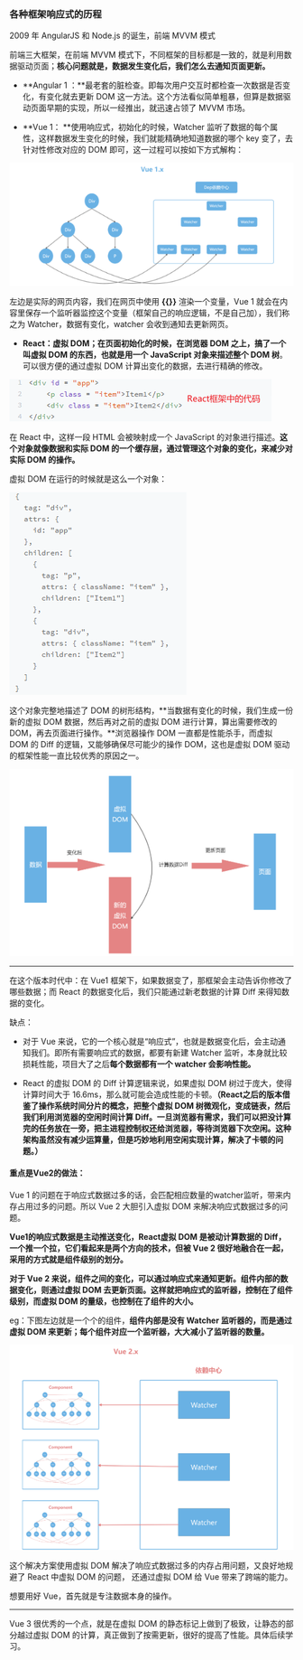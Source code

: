### 各种框架响应式的历程

2009 年 AngularJS 和 Node.js 的诞生，前端 MVVM 模式

前端三大框架，在前端 MVVM 模式下，不同框架的目标都是一致的，就是利用数据驱动页面；**核心问题就是，数据发生变化后，我们怎么去通知页面更新。**

* **Angular 1 ：**最老套的脏检查。即每次用户交互时都检查一次数据是否变化，有变化就去更新 DOM 这一方法。这个方法看似简单粗暴，但算是数据驱动页面早期的实现，所以一经推出，就迅速占领了 MVVM 市场。

* **Vue 1： **使用响应式，初始化的时候，Watcher 监听了数据的每个属性，这样数据发生变化的时候，我们就能精确地知道数据的哪个 key 变了，去针对性修改对应的 DOM 即可，这一过程可以按如下方式解构：

![image-20220914141536134](..\typora-user-images\image-20220914141536134.png)

左边是实际的网页内容，我们在网页中使用 **{{}}** 渲染一个变量，Vue 1 就会在内容里保存一个监听器监控这个变量（框架自己的响应逻辑，不是自己加），我们称之为 Watcher，数据有变化，watcher 会收到通知去更新网页。

* **React：**虚拟 DOM；**在页面初始化的时候**，在浏览器 DOM 之上，搞了一个叫**虚拟 DOM **的东西，也就是**用一个 JavaScript 对象来描述整个 DOM 树**。可以很方便的通过虚拟 DOM 计算出变化的数据，去进行精确的修改。

![image-20220914142007548](..\typora-user-images\image-20220914142007548.png)

在 React 中，这样一段 HTML 会被映射成一个 JavaScript 的对象进行描述。**这个对象就像数据和实际 DOM 的一个缓存层，通过管理这个对象的变化，来减少对实际 DOM 的操作。**

虚拟 DOM 在运行的时候就是这么一个对象：

![image-20220914142138988](..\typora-user-images\image-20220914142138988.png)

这个对象完整地描述了 DOM 的树形结构，**当数据有变化的时候，我们生成一份新的虚拟 DOM 数据，然后再对之前的虚拟 DOM 进行计算，算出需要修改的 DOM，再去页面进行操作。**浏览器操作 DOM 一直都是性能杀手，而虚拟 DOM 的 Diff 的逻辑，又能够确保尽可能少的操作 DOM，这也是虚拟 DOM 驱动的框架性能一直比较优秀的原因之一。

![image-20220914142400720](..\typora-user-images\image-20220914142400720.png)



<hr>

在这个版本时代中：在 Vue1 框架下，如果数据变了，那框架会主动告诉你修改了哪些数据；而 React 的数据变化后，我们只能通过新老数据的计算 Diff 来得知数据的变化。

缺点：

* 对于 Vue 来说，它的一个核心就是“响应式”，也就是数据变化后，会主动通知我们。即所有需要响应式的数据，都要有新建 Watcher 监听，本身就比较损耗性能，项目大了之后**每个数据都有一个 watcher 会影响性能。**

* React 的虚拟 DOM 的 Diff 计算逻辑来说，如果虚拟 DOM 树过于庞大，使得计算时间大于 16.6ms，那么就可能会造成性能的卡顿。**（React之后的版本借鉴了操作系统时间分片的概念，把整个虚拟 DOM 树微观化，变成链表，然后我们利用浏览器的空闲时间计算 Diff。一旦浏览器有需求，我们可以把没计算完的任务放在一旁，把主进程控制权还给浏览器，等待浏览器下次空闲。这种架构虽然没有减少运算量，但是巧妙地利用空闲实现计算，解决了卡顿的问题。）**



#### 重点是Vue2的做法：

Vue 1 的问题在于响应式数据过多的话，会匹配相应数量的watcher监听，带来内存占用过多的问题。所以 Vue 2 大胆引入虚拟 DOM 来解决响应式数据过多的问题。

**Vue1的响应式数据是主动推送变化，React虚拟 DOM 是被动计算数据的 Diff，一个推一个拉，它们看起来是两个方向的技术，但被 Vue 2 很好地融合在一起，采用的方式就是组件级别的划分。**

**对于 Vue 2 来说，组件之间的变化，可以通过响应式来通知更新。组件内部的数据变化，则通过虚拟 DOM 去更新页面。这样就把响应式的监听器，控制在了组件级别，而虚拟 DOM 的量级，也控制在了组件的大小。**

eg：下图左边就是一个个的组件，**组件内部是没有 Watcher 监听器的，而是通过虚拟 DOM 来更新；每个组件对应一个监听器，大大减小了监听器的数量。**

![image-20220914143531528](..\typora-user-images\image-20220914143531528.png)

这个解决方案使用虚拟 DOM 解决了响应式数据过多的内存占用问题，又良好地规避了 React 中虚拟 DOM 的问题， 还通过虚拟 DOM 给 Vue 带来了跨端的能力。



想要用好 Vue，首先就是专注数据本身的操作。

<hr>

Vue 3 很优秀的一个点，就是在虚拟 DOM 的静态标记上做到了极致，让静态的部分越过虚拟 DOM 的计算，真正做到了按需更新，很好的提高了性能。具体后续学习。